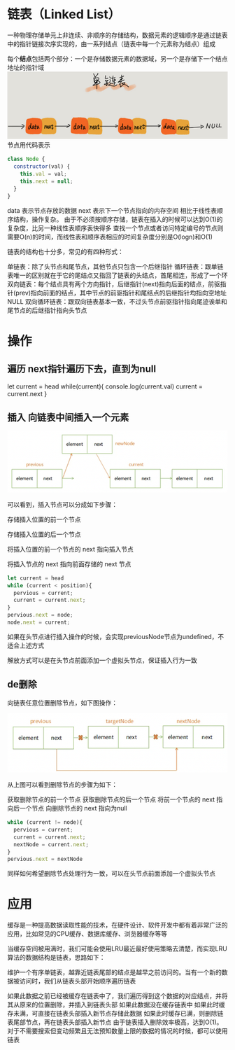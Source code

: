 # 链表（Linked List）
一种物理存储单元上非连续、非顺序的存储结构，数据元素的逻辑顺序是通过链表中的指针链接次序实现的，由一系列结点（链表中每一个元素称为结点）组成  

每个**结点**包括两个部分：一个是存储数据元素的数据域，另一个是存储下一个结点地址的指针域
![链表](../img/chain.png)
节点用代码表示
```js
class Node {
  constructor(val) {
    this.val = val;
    this.next = null;
  }
}
```
data 表示节点存放的数据
next 表示下一个节点指向的内存空间
相比于线性表顺序结构，操作复杂。
由于不必须按顺序存储，链表在插入的时候可以达到O(1)的复杂度，比另一种线性表顺序表快得多
查找一个节点或者访问特定编号的节点则需要O(n)的时间，而线性表和顺序表相应的时间复杂度分别是O(logn)和O(1)

链表的结构也十分多，常见的有四种形式：

单链表：除了头节点和尾节点，其他节点只包含一个后继指针
循环链表：跟单链表唯一的区别就在于它的尾结点又指回了链表的头结点，首尾相连，形成了一个环
双向链表：每个结点具有两个方向指针，后继指针(next)指向后面的结点，前驱指针(prev)指向前面的结点，其中节点的前驱指针和尾结点的后继指针均指向空地址NULL
双向循环链表：跟双向链表基本一致，不过头节点前驱指针指向尾迹诶单和尾节点的后继指针指向头节点
# 操作
## 遍历 next指针遍历下去，直到为null

let current = head
while(current){
 console.log(current.val)
  current = current.next
}

## 插入 向链表中间插入一个元素
![链表](../img/chaininsert.png)

可以看到，插入节点可以分成如下步骤：

存储插入位置的前一个节点

存储插入位置的后一个节点

将插入位置的前一个节点的 next 指向插入节点

将插入节点的 next 指向前面存储的 next 节点

```js
let current = head
while (current < position){
  pervious = current;
  current = current.next;
}
pervious.next = node;
node.next = current;
```
如果在头节点进行插入操作的时候，会实现previousNode节点为undefined，不适合上述方式

解放方式可以是在头节点前面添加一个虚拟头节点，保证插入行为一致

## de删除
向链表任意位置删除节点，如下图操作：

![链表](../img/chaindel.png)


从上图可以看到删除节点的步骤为如下：

获取删除节点的前一个节点
获取删除节点的后一个节点
将前一个节点的 next 指向后一个节点
向删除节点的 next 指向为null

```js
while (current != node){
  pervious = current;
  current = current.next;
  nextNode = current.next;
}
pervious.next = nextNode
```
同样如何希望删除节点处理行为一致，可以在头节点前面添加一个虚拟头节点

# 应用
缓存是一种提高数据读取性能的技术，在硬件设计、软件开发中都有着非常广泛的应用，比如常见的CPU缓存、数据库缓存、浏览器缓存等等

当缓存空间被用满时，我们可能会使用LRU最近最好使用策略去清楚，而实现LRU算法的数据结构是链表，思路如下：

维护一个有序单链表，越靠近链表尾部的结点是越早之前访问的。当有一个新的数据被访问时，我们从链表头部开始顺序遍历链表

如果此数据之前已经被缓存在链表中了，我们遍历得到这个数据的对应结点，并将其从原来的位置删除，并插入到链表头部
如果此数据没在缓存链表中
如果此时缓存未满，可直接在链表头部插入新节点存储此数据
如果此时缓存已满，则删除链表尾部节点，再在链表头部插入新节点
由于链表插入删除效率极高，达到O(1)。对于不需要搜索但变动频繁且无法预知数量上限的数据的情况的时候，都可以使用链表
